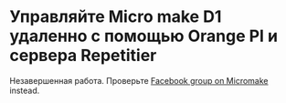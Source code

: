 # Управляйте Micro make D1 удаленно с помощью Orange PI и сервера Repetitier

Незавершенная работа. Проверьте  [Facebook group on Micromake](https://www.facebook.com/groups/173676226330714/) instead.
